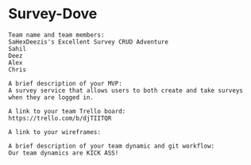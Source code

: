 # Survey-Dove

    Team name and team members:
    SaHexDeezis's Excellent Survey CRUD Adventure
    Sahil
    Deez
    Alex
    Chris
    
    A brief description of your MVP: 
    A survey service that allows users to both create and take surveys when they are logged in.
    
    A link to your team Trello board:
    https://trello.com/b/djTIITQR
    
    A link to your wireframes:
    
    A brief description of your team dynamic and git workflow: 
    Our team dynamics are KICK ASS!


